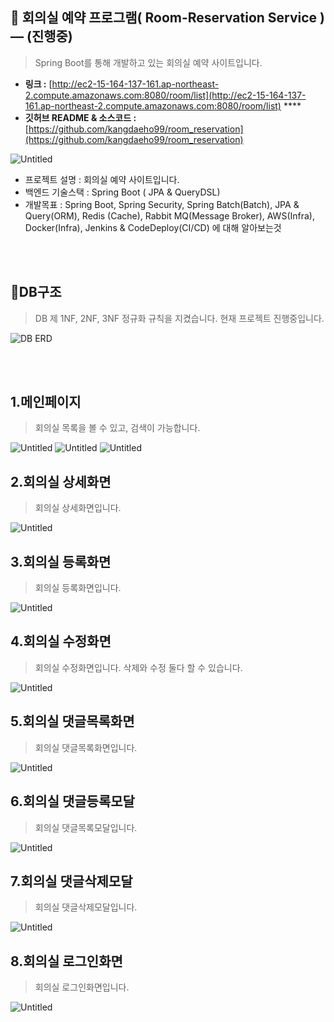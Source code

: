 <!-- # room_reservation
Spring Boot를 통해 회의실 예약 사이트입니다. -->

## **🤝 회의실 예약 프로그램( Room-Reservation Service )   — (진행중)**
> Spring Boot를 통해 개발하고 있는 회의실 예약 사이트입니다.

- **링크 :** [http://ec2-15-164-137-161.ap-northeast-2.compute.amazonaws.com:8080/room/list](http://ec2-15-164-137-161.ap-northeast-2.compute.amazonaws.com:8080/room/list)  ****
- **깃허브 README & 소스코드 :**    
    [https://github.com/kangdaeho99/room_reservation](https://github.com/kangdaeho99/room_reservation)
    
![Untitled](https://user-images.githubusercontent.com/48047377/239265484-59eeabf4-087f-4de4-b50d-474633f56086.PNG)



- 프로젝트 설명 : 회의실 예약 사이트입니다.
- 백엔드 기술스택 : Spring Boot ( JPA & QueryDSL)
- 개발목표 : Spring Boot, Spring Security, Spring Batch(Batch), JPA & Query(ORM), Redis (Cache), Rabbit MQ(Message Broker), AWS(Infra), Docker(Infra), Jenkins & CodeDeploy(CI/CD) 에 대해 알아보는것

<br/>
<br/>

## 📒DB구조
> DB 제 1NF, 2NF, 3NF 정규화 규칙을 지켰습니다. 현재 프로젝트 진행중입니다.

![DB ERD](https://user-images.githubusercontent.com/48047377/239389773-24ae798e-cba5-4a1f-a4b4-0e55688afea4.PNG)


<br/>
<br/>

##  1.메인페이지

> 회의실 목록을 볼 수 있고, 검색이 가능합니다. <br/>

![Untitled](https://user-images.githubusercontent.com/48047377/239265484-59eeabf4-087f-4de4-b50d-474633f56086.PNG)
![Untitled](https://user-images.githubusercontent.com/48047377/239265493-19cfaf18-7843-48de-8885-287b485a70a9.PNG)
![Untitled](https://user-images.githubusercontent.com/48047377/239265501-a8183f9b-15e7-4c84-9fb4-7461a2332350.PNG)

##  2.회의실 상세화면

> 회의실 상세화면입니다. 

![Untitled](https://user-images.githubusercontent.com/48047377/239265565-4d83950e-062b-486b-8b80-4652b7c53c0e.PNG)


##  3.회의실 등록화면

> 회의실 등록화면입니다. 

![Untitled](https://user-images.githubusercontent.com/48047377/239265587-520b27ce-4718-489d-9762-6b6ff83b94ed.PNG)

##  4.회의실 수정화면

> 회의실 수정화면입니다. 삭제와 수정 둘다 할 수 있습니다.

![Untitled](https://user-images.githubusercontent.com/48047377/239271775-d50e8f8d-2617-474d-a804-f287f58bea67.PNG)

##  5.회의실 댓글목록화면

> 회의실 댓글목록화면입니다. 

![Untitled](https://user-images.githubusercontent.com/48047377/239265632-b953bcaa-3728-40f5-9a4b-906cfc46056c.PNG)


##  6.회의실 댓글등록모달

> 회의실 댓글목록모달입니다. 

![Untitled](https://user-images.githubusercontent.com/48047377/239265638-7d7556ed-2fad-437f-a66b-927f05d8ee46.PNG)


##  7.회의실 댓글삭제모달

> 회의실 댓글삭제모달입니다. 

![Untitled](https://user-images.githubusercontent.com/48047377/239265647-bf061d55-5f76-4b4d-8f27-b9aecef0f788.PNG)


## 8.회의실 로그인화면

> 회의실 로그인화면입니다. 

![Untitled](https://user-images.githubusercontent.com/48047377/239265662-a306d373-da8d-46ef-a8e3-004107429408.PNG)



